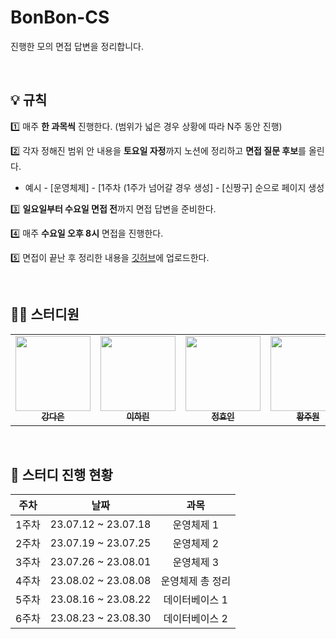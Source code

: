 # BonBon-CS

진행한 모의 면접 답변을 정리합니다.

<br/>

## 💡 규칙
1️⃣ 매주 **한 과목씩** 진행한다. (범위가 넓은 경우 상황에 따라 N주 동안 진행)

2️⃣ 각자 정해진 범위 안 내용을 **토요일 자정**까지 노션에 정리하고 **면접 질문 후보**를 올린다.

- 예시 - [운영체제] - [1주차 (1주가 넘어갈 경우 생성] - [신짱구] 순으로 페이지 생성

3️⃣ **일요일부터 수요일 면접 전**까지 면접 답변을 준비한다.

4️⃣ 매주 **수요일 오후 8시** 면접을 진행한다.

5️⃣ 면접이 끝난 후 정리한 내용을 [깃허브](https://github.com/BonBonCS)에 업로드한다.


<br/>

## 🙋‍♀️ 스터디원

<table>
  <tr>
    <td align="center"><a href="https://github.com/da010228"><img src="https://avatars.githubusercontent.com/u/69593799?v=4" width="120px;" alt=""/><br /><sub><b>강다은</b></sub></a><br /></td>
     <td align="center"><a href="https://github.com/Harinee68"><img src="https://avatars.githubusercontent.com/u/62701446?v=4" width="120px;" alt=""/><br /><sub><b>이하린</b></sub></a><br /></td>
    <td align="center"><a href="https://github.com/HyoinJeong"><img src="https://avatars.githubusercontent.com/u/52451420?s=64&v=4" width="120px;" alt=""/><br /><sub><b>정효인</b></sub></a><br /></td>
    <td align="center"><a href="https://github.com/woneee99"><img src="https://avatars.githubusercontent.com/u/87613419?v=4" width="120px;" alt=""/><br /><sub><b>황주원</b></sub></a><br /></td>
  </tr>
</table>

<br/>

## 📅 스터디 진행 현황



|주차|날짜|과목|
|:---:|:------:|:---:|
|1주차|23.07.12 ~ 23.07.18|운영체제 1|
|2주차|23.07.19 ~ 23.07.25|운영체제 2|
|3주차|23.07.26 ~ 23.08.01|운영체제 3|
|4주차|23.08.02 ~ 23.08.08|운영체제 총 정리|
|5주차|23.08.16 ~ 23.08.22|데이터베이스 1|
|6주차|23.08.23 ~ 23.08.30|데이터베이스 2|
